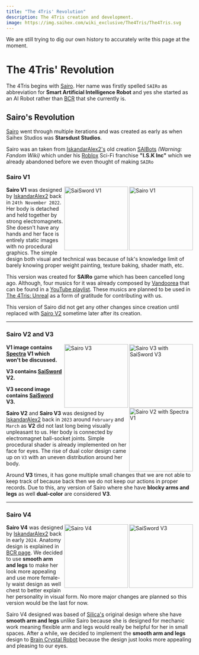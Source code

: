 ```yaml
---
title: "The 4Tris' Revolution"
description: The 4Tris creation and development.
image: https://img.saihex.com/wiki_exclusive/The4Tris/The4Tris.svg
---
```

<p class="warning_box">We are still trying to dig our own history to accurately write this page at the moment.</p>

# The 4Tris' Revolution
The 4Tris begins with [Sairo](../Characters/Sairo). Her name was firstly spelled `SAIRo` as abbreviation for **Smart Artificial Intelligence Robot** and yes she started as an AI Robot rather than [BCR](../logic/Brain_Crystal#brain-crystal-robot) that she currently is.

## Sairo's Revolution
[Sairo](../Characters/Sairo) went through multiple iterations and was created as early as when Saihex Studios was **Starsdust Studios**.

Sairo was an taken from [IskandarAlex2's](https://github.com/IskandarAlex2) old creation [SAIBots](https://isk-inc-rblx.fandom.com/wiki/SAIBots) *(Warning: Fandom Wiki)* which under his [Roblox](https://www.roblox.com) Sci-Fi franchise **"I.S.K Inc"** which we already abandoned before we even thought of making `SAIRo`

### Sairo V1
<img alt="Sairo V1" align="right" width="172" src="https://img.saihex.com/webp?src=wiki_exclusive/The4Tris/page_icon/official_contents/sairo/sairo_v1.png">

<img alt="SaiSword V1" align="right" width="172" src="https://img.saihex.com/webp?src=wiki_exclusive/The4Tris/page_icon/official_contents/sairo/sword_v1.png">

**Sairo V1** was designed by [IskandarAlex2](https://github.com/IskandarAlex2) back in `24th November 2022`. Her body is detached and held together by strong electromagnets. She doesn't have any hands and her face is entirely static images with no procedural graphics. The simple design both visual and technical was because of Isk's knowledge limit of barely knowing proper weight painting, texture baking, shader math, etc.

This version was created for **SAIRo** game which has been cancelled long ago. Although, four musics for it was already composed by [Vandoorea](https://www.youtube.com/@Vandoorea) that can be found in a [YouTube playlist](https://www.youtube.com/playlist?list=PLNVE8lNMMe2GBo_4RDFaTb44uB-nv5cDK). These musics are planned to be used in [The 4Tris: Unreal](../official_contents/The4Tris_Unreal) as a form of gratitude for contributing with us.

This version of Sairo did not get any other changes since creation until replaced with [Sairo V2](#sairo-v2-and-v3) sometime later after its creation.

---

### Sairo V2 and V3
<img alt="Sairo V3 with SaiSword V3" align="right" width="172" src="https://img.saihex.com/webp?src=wiki_exclusive/The4Tris/page_icon/official_contents/sairo/sairo_v3_saiswordv3.png">
<img alt="Sairo V3" align="right" width="172" src="https://img.saihex.com/webp?src=wiki_exclusive/The4Tris/page_icon/official_contents/sairo/sairo_v3.png">
<img alt="Sairo V2 with Spectra V1" align="right" width="172" src="https://img.saihex.com/webp?src=wiki_exclusive/The4Tris/page_icon/official_contents/sairo/sairo_v2.png">

**V1 image contains [Spectra](../Characters/Spectra) V1 which won't be discussed.**

**V3 contains [SaiSword](../Characters/Sairo#saisword) V2.**

**V3 second image contains [SaiSword](../Characters/Sairo#saisword) V3.**

**Sairo V2** and **Sairo V3** was designed by [IskandarAlex2](https://github.com/IskandarAlex2) back in `2023` around `February` and `March` as **V2** did not last long being visually unpleasant to us. Her body is connected by electromagnet ball-socket joints. Simple procedural shader is already implemented on her face for eyes. The rise of dual color design came up on `V3` with an uneven distribution around her body.

Around **V3** times, it has gone multiple small changes that we are not able to keep track of because back then we do not keep our actions in proper records. Due to this, any version of Sairo where she have **blocky arms and legs** as well **dual-color** are considered **V3**.

---

### Sairo V4
<img alt="SaiSword V3" align="right" width="172" src="https://img.saihex.com/webp?src=wiki_exclusive/The4Tris/page_icon/characters/sairo/sairo_saisword.png">
<img alt="Sairo V4" align="right" width="172" src="https://img.saihex.com/webp?src=wiki_exclusive/The4Tris/page_icon/characters/sairo/sairo.png">

**Sairo V4** was designed by [IskandarAlex2](https://github.com/IskandarAlex2) back in early `2024`. Anatomy design is explained in [BCR page](../logic/Brain_Crystal#brain-crystal-robot). We decided to use **smooth arm and legs** to make her look more appealing and use more female-ly waist design as well chest to better explain her personality in visual form. No more major changes are planned so this version would be the last for now.

Sairo V4 designed was based of [Silica's](../Characters/Silica) original design where she have **smooth arm and legs** unlike Sairo because she is designed for mechanic work meaning flexible arm and legs would really be helpful for her in small spaces.
After a while, we decided to implement the **smooth arm and legs** design to [Brain Crystal Robot](../logic/Brain_Crystal#brain-crystal-robot) because the design just looks more appealing and pleasing to our eyes.